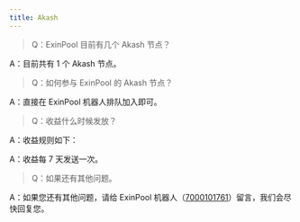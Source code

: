 ```yaml
---
title: Akash
---
```


> Q：ExinPool 目前有几个 Akash 节点？

A：目前共有 1 个 Akash 节点。

> Q：如何参与 ExinPool 的 Akash 节点？

A：直接在 ExinPool 机器人排队加入即可。

> Q：收益什么时候发放？

A：收益规则如下：

A：收益每 7 天发送一次。

> Q：如果还有其他问题。

A：如果您还有其他问题，请给 ExinPool 机器人（[7000101761](https://mixin.one/codes/791f20db-51ce-4af2-918b-7496864ab833)）留言，我们会尽快回复您。
